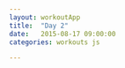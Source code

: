 ```yaml
---
layout: workoutApp
title:  "Day 2"
date:   2015-08-17 09:00:00
categories: workouts js

---
```


<script type="text/javascript">
    function get_exercises(){
        var library = exerciseLibrary();
        var exercises = [];

        for(var i=0; i<3; i++){
            exercises.push({exercise: library.trunkRotations, time: 20, reps: 0});
            exercises.push({exercise: library.itbRolls, time: 10, reps: 0});
            exercises.push({exercise: library.itbRolls, time: 10, reps: 0});
            exercises.push({exercise: library.steamEngine, time: 20, reps: 0});
            exercises.push({exercise: library.squats, time: 0, reps: 10});
            exercises.push({exercise: library.squats, time: 0, reps: 10});
        }
                         
        for(var i=0; i<6; i++){
            exercises.push({exercise: library.lunges, time: 0, reps: 12});
            exercises.push({exercise: library.plankWalkUps,  time: 0, reps: 6});
            exercises.push({exercise: library.sideLunges,  time: 0, reps: 12});
            exercises.push({exercise: library.plankWalkUps, time: 0, reps: 6});
        }

        for(var i=0; i<3; i++){
            exercises.push({exercise: library.legRaises, time: 0, reps: 20});
            exercises.push({exercise: library.situps,  time: 0, reps: 20});
            exercises.push({exercise: library.rest, time: 10, reps: 0});
        }
        
        exercises.pop();

        return exercises;
    }
</script>
